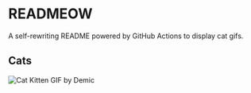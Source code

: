 # READMEOW

A self-rewriting README powered by GitHub Actions to display cat gifs.

## Cats

![Cat Kitten GIF by Demic](https://media3.giphy.com/media/v1.Y2lkPTlhY2QwMmRhMnI2czI0bjRuZGhvcm12aXV5NHc4cXk2bWRxa3Rjczh6cXR5MXU0NSZlcD12MV9naWZzX3NlYXJjaCZjdD1n/3oriO0OEd9QIDdllqo/200.gif)
